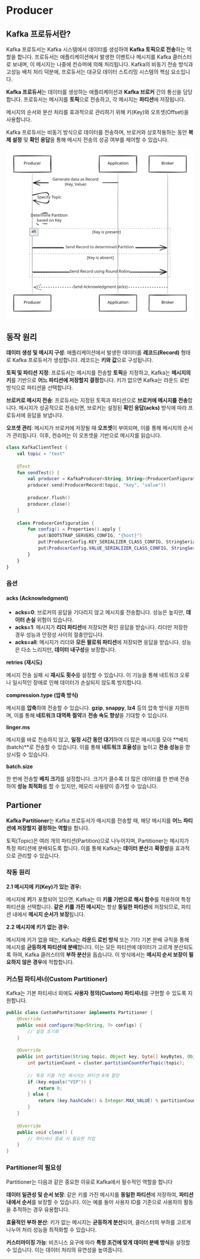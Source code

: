 # Producer

## **Kafka 프로듀서란?**

Kafka 프로듀서는 Kafka 시스템에서 데이터를 생성하여 **Kafka 토픽으로 전송**하는 역할을 합니다. 프로듀서는 애플리케이션에서 발생한 이벤트나 메시지를 Kafka 클러스터로 보내며, 이 메시지는 나중에 컨슈머에 의해 처리됩니다. Kafka의 비동기 전송 방식과 고성능 배치 처리 덕분에, 프로듀서는 대규모 데이터 스트리밍 시스템의 핵심 요소입니다.

**Kafka 프로듀서**는 데이터를 생성하는 애플리케이션과 **Kafka 브로커** 간의 통신을 담당합니다. 프로듀서는 메시지를 **토픽**으로 전송하고, 각 메시지는 **파티션**에 저장됩니다.&#x20;

메시지의 순서와 분산 처리를 효과적으로 관리하기 위해 키(Key)와 오프셋(Offset)을 사용합니다.

Kafka 프로듀서는 비동기 방식으로 데이터를 전송하며, 브로커와 상호작용하는 동안 **복제 설정** 및 **확인 응답**을 통해 메시지 전송의 성공 여부를 제어할 수 있습니다.

<img src="../../../.gitbook/assets/file.excalidraw (60).svg" alt="" class="gitbook-drawing">



## **동작 원리**

**데이터 생성 및 메시지 구성**: 애플리케이션에서 발생한 데이터를 **레코드(Record)** 형태로 Kafka 프로듀서가 생성합니다. 레코드는 **키와 값**으로 구성됩니다.

**토픽 및 파티션 지정**: 프로듀서는 메시지를 전송할 **토픽**을 지정하고, Kafka는 **메시지의 키**를 기반으로 **어느 파티션에 저장할지 결정**합니다. 키가 없으면 Kafka는 라운드 로빈 방식으로 파티션을 선택합니다.

**브로커로 메시지 전송**: 프로듀서는 지정된 토픽과 파티션으로 **브로커에 메시지를 전송**합니다. 메시지가 성공적으로 전송되면, 브로커는 설정된 **확인 응답(acks)** 방식에 따라 프로듀서에 응답을 보냅니다.

**오프셋 관리**: 메시지가 브로커에 저장될 때 **오프셋**이 부여되며, 이를 통해 메시지의 순서가 관리됩니다. 이후, 컨슈머는 이 오프셋을 기반으로 메시지를 읽습니다.

```kotlin
class KafkaClientTest {
    val topic = "test"

    @Test
    fun sendTest() {
        val producer = KafkaProducer<String, String>(ProducerConfiguration().config())
        producer.send(ProducerRecord(topic, "key", "value"))

        producer.flush()
        producer.close()
    }

    class ProducerConfiguration {
        fun config() = Properties().apply {
            put(BOOTSTRAP_SERVERS_CONFIG, "{host}")
            put(ProducerConfig.KEY_SERIALIZER_CLASS_CONFIG, StringSerializer::class.java.name)
            put(ProducerConfig.VALUE_SERIALIZER_CLASS_CONFIG, StringSerializer::class.java.name)
        }
    }
}
```

### **옵션**

#### **acks (Acknowledgment)**

* **acks=0**: 브로커의 응답을 기다리지 않고 메시지를 전송합니다. 성능은 높지만, **데이터 손실** 위험이 있습니다.
* **acks=1**: 메시지가 **리더 파티션**에 저장되면 확인 응답을 받습니다. 리더만 저장한 경우 성능과 안정성 사이의 절충안입니다.
* **acks=all**: 메시지가 리더와 **모든 팔로워 파티션**에 저장되면 응답을 받습니다. 성능은 다소 느리지만, **데이터 내구성**을 보장합니다.

**retries (재시도)**

메시지 전송 실패 시 **재시도 횟수**를 설정할 수 있습니다. 이 기능을 통해 네트워크 오류나 일시적인 장애로 인해 데이터가 손실되지 않도록 방지합니다.

**compression.type (압축 방식)**

메시지를 **압축**하여 전송할 수 있습니다. **gzip**, **snappy**, **lz4** 등의 압축 방식을 지원하며, 이를 통해 **네트워크 대역폭 절약**과 **전송 속도 향상**을 기대할 수 있습니다.

**linger.ms**

메시지를 바로 전송하지 않고, **일정 시간 동안 대기**하여 더 많은 메시지를 모아 \*\*배치(batch)\*\*로 전송할 수 있습니다. 이를 통해 **네트워크 효율성**을 높이고 **전송 성능**을 향상시킬 수 있습니다.

**batch.size**

한 번에 전송할 **배치 크기**를 설정합니다. 크기가 클수록 더 많은 데이터를 한 번에 전송하여 **성능 최적화**를 할 수 있지만, 메모리 사용량이 증가할 수 있습니다.

## Partioner

**Kafka Partitioner**는 Kafka 프로듀서가 메시지를 전송할 때, 해당 메시지를 **어느 파티션에 저장할지 결정하는 역할**을 합니다.&#x20;

토픽(Topic)은 여러 개의 파티션(Partition)으로 나누어지며, Partitioner는 메시지가 특정 파티션에 분배되도록 합니다. 이를 통해 Kafka는 **데이터 분산**과 **확장성**을 효과적으로 관리할 수 있습니다.

### **작동 원리**

**2.1 메시지에 키(Key)가 있는 경우:**

메시지에 **키**가 포함되어 있으면, Kafka는 이 **키를 기반으로 해시 함수**를 적용하여 특정 파티션을 선택합니다. **같은 키를 가진 메시지**는 항상 **동일한 파티션**에 저장되므로, 파티션 내에서 **메시지 순서가 보장**됩니다.&#x20;

**2.2 메시지에 키가 없는 경우:**

메시지에 키가 없을 때는, Kafka는 **라운드 로빈 방식** 또는 기타 기본 분배 규칙을 통해 메시지를 **균등하게 파티션에 분배**합니다. 이는 모든 파티션에 데이터가 고르게 분산되도록 하여, Kafka 클러스터의 **부하 분산**을 돕습니다. 이 방식에서는 **메시지 순서 보장이 필요하지 않은 경우**에 적합합니다.

### **커스텀 파티셔너(Custom Partitioner)**

Kafka는 기본 파티셔너 외에도 **사용자 정의(Custom) 파티셔너**를 구현할 수 있도록 지원합니다.&#x20;

```java
public class CustomPartitioner implements Partitioner {
    @Override
    public void configure(Map<String, ?> configs) {
        // 설정 초기화
    }

    @Override
    public int partition(String topic, Object key, byte[] keyBytes, Object value, byte[] valueBytes, Cluster cluster) {
        int partitionCount = cluster.partitionCountForTopic(topic);
        
        // 특정 키를 가진 메시지는 파티션 0에 할당
        if (key.equals("VIP")) {
            return 0;
        } else {
            return (key.hashCode() & Integer.MAX_VALUE) % partitionCount;
        }
    }

    @Override
    public void close() {
        // 파티셔너 종료 시 필요한 작업
    }
}
```

### **Partitioner의 필요성**

Partitioner는 다음과 같은 중요한 이유로 Kafka에서 필수적인 역할을 합니다

**데이터 일관성 및 순서 보장**: 같은 키를 가진 메시지를 **동일한 파티션**에 저장하여, **파티션 내에서 순서**를 보장할 수 있습니다. 이는 예를 들어 사용자 ID를 기준으로 사용자의 활동을 추적하는 경우 유용합니다.

**효율적인 부하 분산**: 키가 없는 메시지는 **균등하게 분산**되어, 클러스터의 부하를 고르게 나누어 처리 성능을 최적화할 수 있습니다.

**커스터마이징 가능**: 비즈니스 요구에 따라 **특정 조건에 맞게 데이터 분배 방식**을 설정할 수 있습니다. 이는 데이터 처리의 유연성을 높여줍니다.
